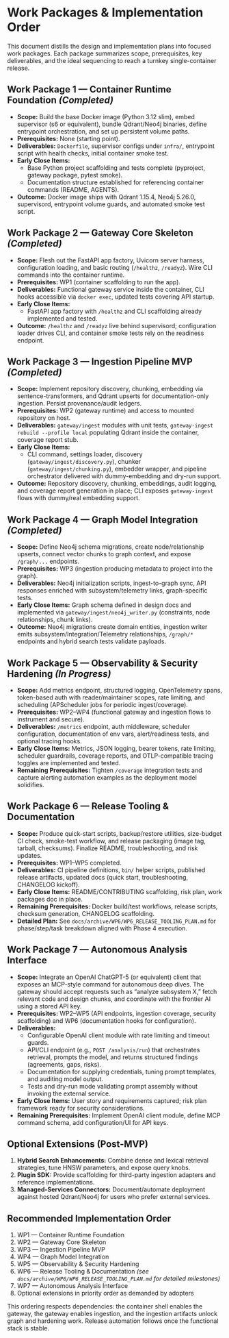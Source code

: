 # Work Packages & Implementation Order

This document distills the design and implementation plans into focused work packages. Each package summarizes scope, prerequisites, key deliverables, and the ideal sequencing to reach a turnkey single-container release.

## Work Package 1 — Container Runtime Foundation *(Completed)*
- **Scope:** Build the base Docker image (Python 3.12 slim), embed supervisor (s6 or equivalent), bundle Qdrant/Neo4j binaries, define entrypoint orchestration, and set up persistent volume paths.
- **Prerequisites:** None (starting point).
- **Deliverables:** `Dockerfile`, supervisor configs under `infra/`, entrypoint script with health checks, initial container smoke test.
- **Early Close Items:**
  - Base Python project scaffolding and tests complete (pyproject, gateway package, pytest smoke).
  - Documentation structure established for referencing container commands (README, AGENTS).
- **Outcome:** Docker image ships with Qdrant 1.15.4, Neo4j 5.26.0, supervisord, entrypoint volume guards, and automated smoke test script.

## Work Package 2 — Gateway Core Skeleton *(Completed)*
- **Scope:** Flesh out the FastAPI app factory, Uvicorn server harness, configuration loading, and basic routing (`/healthz`, `/readyz`). Wire CLI commands into the container runtime.
- **Prerequisites:** WP1 (container scaffolding to run the app).
- **Deliverables:** Functional gateway service inside the container, CLI hooks accessible via `docker exec`, updated tests covering API startup.
- **Early Close Items:**
  - FastAPI app factory with `/healthz` and CLI scaffolding already implemented and tested.
- **Outcome:** `/healthz` and `/readyz` live behind supervisord; configuration loader drives CLI, and container smoke tests rely on the readiness endpoint.

## Work Package 3 — Ingestion Pipeline MVP *(Completed)*
- **Scope:** Implement repository discovery, chunking, embedding via sentence-transformers, and Qdrant upserts for documentation-only ingestion. Persist provenance/audit ledgers.
- **Prerequisites:** WP2 (gateway runtime) and access to mounted repository on host.
- **Deliverables:** `gateway/ingest` modules with unit tests, `gateway-ingest rebuild --profile local` populating Qdrant inside the container, coverage report stub.
- **Early Close Items:**
  - CLI command, settings loader, discovery (`gateway/ingest/discovery.py`), chunker (`gateway/ingest/chunking.py`), embedder wrapper, and pipeline orchestrator delivered with dummy-embedding and dry-run support.
- **Outcome:** Repository discovery, chunking, embeddings, audit logging, and coverage report generation in place; CLI exposes `gateway-ingest` flows with dummy/real embedding support.

## Work Package 4 — Graph Model Integration *(Completed)*
- **Scope:** Define Neo4j schema migrations, create node/relationship upserts, connect vector chunks to graph context, and expose `/graph/...` endpoints.
- **Prerequisites:** WP3 (ingestion producing metadata to project into the graph).
- **Deliverables:** Neo4j initialization scripts, ingest-to-graph sync, API responses enriched with subsystem/telemetry links, graph-specific tests.
- **Early Close Items:** Graph schema defined in design docs and implemented via `gateway/ingest/neo4j_writer.py` (constraints, node relationships, chunk links).
- **Outcome:** Neo4j migrations create domain entities, ingestion writer emits subsystem/Integration/Telemetry relationships, `/graph/*` endpoints and hybrid search tests validate payloads.

## Work Package 5 — Observability & Security Hardening *(In Progress)*
- **Scope:** Add metrics endpoint, structured logging, OpenTelemetry spans, token-based auth with reader/maintainer scopes, rate limiting, and scheduling (APScheduler jobs for periodic ingest/coverage).
- **Prerequisites:** WP2–WP4 (functional gateway and ingestion flows to instrument and secure).
- **Deliverables:** `/metrics` endpoint, auth middleware, scheduler configuration, documentation of env vars, alert/readiness tests, and optional tracing hooks.
- **Early Close Items:** Metrics, JSON logging, bearer tokens, rate limiting, scheduler guardrails, coverage reports, and OTLP-compatible tracing toggles are implemented and tested.
- **Remaining Prerequisites:** Tighten `/coverage` integration tests and capture alerting automation examples as the deployment model solidifies.

## Work Package 6 — Release Tooling & Documentation
- **Scope:** Produce quick-start scripts, backup/restore utilities, size-budget CI check, smoke-test workflow, and release packaging (image tag, tarball, checksums). Finalize README, troubleshooting, and risk updates.
- **Prerequisites:** WP1–WP5 completed.
- **Deliverables:** CI pipeline definitions, `bin/` helper scripts, published release artifacts, updated docs (quick start, troubleshooting, CHANGELOG kickoff).
- **Early Close Items:** README/CONTRIBUTING scaffolding, risk plan, work packages doc in place.
- **Remaining Prerequisites:** Docker build/test workflows, release scripts, checksum generation, CHANGELOG scaffolding.
- **Detailed Plan:** See `docs/archive/WP6/WP6_RELEASE_TOOLING_PLAN.md` for phase/step/task breakdown aligned with Phase 4 execution.

## Work Package 7 — Autonomous Analysis Interface
- **Scope:** Integrate an OpenAI ChatGPT-5 (or equivalent) client that exposes an MCP-style command for autonomous deep dives. The gateway should accept requests such as “analyze subsystem X,” fetch relevant code and design chunks, and coordinate with the frontier AI using a stored API key.
- **Prerequisites:** WP2–WP5 (API endpoints, ingestion coverage, security scaffolding) and WP6 (documentation hooks for configuration).
- **Deliverables:**
  - Configurable OpenAI client module with rate limiting and timeout guards.
  - API/CLI endpoint (e.g., `POST /analysis/run`) that orchestrates retrieval, prompts the model, and returns structured findings (agreements, gaps, risks).
  - Documentation for supplying credentials, tuning prompt templates, and auditing model output.
  - Tests and dry-run mode validating prompt assembly without invoking the external service.
- **Early Close Items:** User story and requirements captured; risk plan framework ready for security considerations.
- **Remaining Prerequisites:** Implement OpenAI client module, define MCP command schema, add configuration/UI for API keys.

## Optional Extensions (Post-MVP)
1. **Hybrid Search Enhancements:** Combine dense and lexical retrieval strategies, tune HNSW parameters, and expose query knobs.
2. **Plugin SDK:** Provide scaffolding for third-party ingestion adapters and reference implementations.
3. **Managed-Services Connectors:** Document/automate deployment against hosted Qdrant/Neo4j for users who prefer external services.

## Recommended Implementation Order
1. WP1 — Container Runtime Foundation
2. WP2 — Gateway Core Skeleton
3. WP3 — Ingestion Pipeline MVP
4. WP4 — Graph Model Integration
5. WP5 — Observability & Security Hardening
6. WP6 — Release Tooling & Documentation *(see `docs/archive/WP6/WP6_RELEASE_TOOLING_PLAN.md` for detailed milestones)*
7. WP7 — Autonomous Analysis Interface
8. Optional extensions in priority order as demanded by adopters

This ordering respects dependencies: the container shell enables the gateway, the gateway enables ingestion, and the ingestion artifacts unlock graph and hardening work. Release automation follows once the functional stack is stable.
